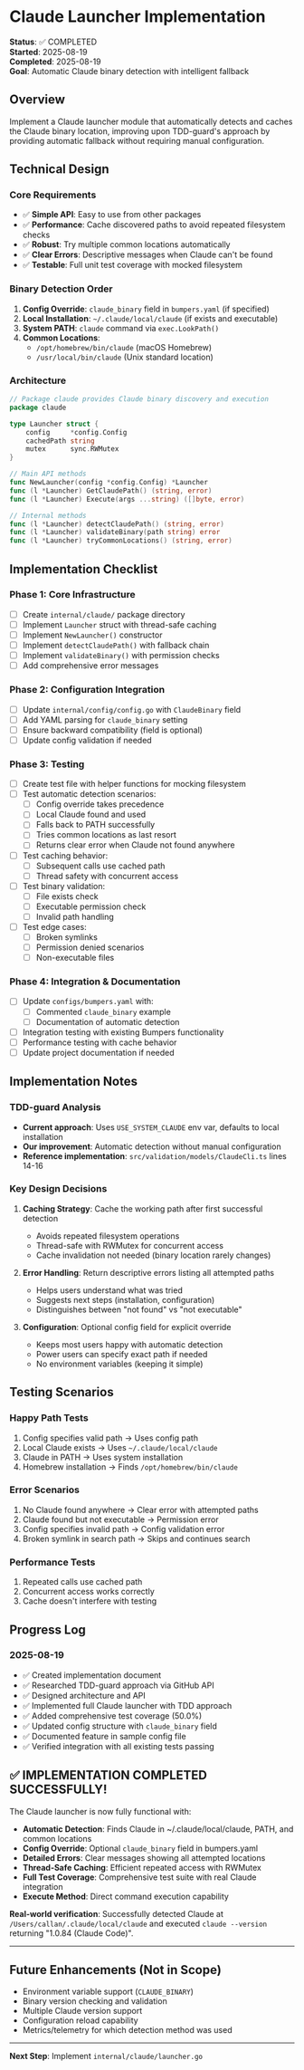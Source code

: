 # Claude Launcher Implementation

**Status**: ✅ COMPLETED  
**Started**: 2025-08-19  
**Completed**: 2025-08-19  
**Goal**: Automatic Claude binary detection with intelligent fallback

## Overview

Implement a Claude launcher module that automatically detects and caches the Claude binary location, improving upon TDD-guard's approach by providing automatic fallback without requiring manual configuration.

## Technical Design

### Core Requirements

- ✅ **Simple API**: Easy to use from other packages
- ✅ **Performance**: Cache discovered paths to avoid repeated filesystem checks  
- ✅ **Robust**: Try multiple common locations automatically
- ✅ **Clear Errors**: Descriptive messages when Claude can't be found
- ✅ **Testable**: Full unit test coverage with mocked filesystem

### Binary Detection Order

1. **Config Override**: `claude_binary` field in `bumpers.yaml` (if specified)
2. **Local Installation**: `~/.claude/local/claude` (if exists and executable)  
3. **System PATH**: `claude` command via `exec.LookPath()`
4. **Common Locations**:
   - `/opt/homebrew/bin/claude` (macOS Homebrew)
   - `/usr/local/bin/claude` (Unix standard location)

### Architecture

```go
// Package claude provides Claude binary discovery and execution
package claude

type Launcher struct {
    config     *config.Config
    cachedPath string
    mutex      sync.RWMutex
}

// Main API methods
func NewLauncher(config *config.Config) *Launcher
func (l *Launcher) GetClaudePath() (string, error) 
func (l *Launcher) Execute(args ...string) ([]byte, error)

// Internal methods  
func (l *Launcher) detectClaudePath() (string, error)
func (l *Launcher) validateBinary(path string) error
func (l *Launcher) tryCommonLocations() (string, error)
```

## Implementation Checklist

### Phase 1: Core Infrastructure
- [ ] Create `internal/claude/` package directory
- [ ] Implement `Launcher` struct with thread-safe caching
- [ ] Implement `NewLauncher()` constructor
- [ ] Implement `detectClaudePath()` with fallback chain
- [ ] Implement `validateBinary()` with permission checks
- [ ] Add comprehensive error messages

### Phase 2: Configuration Integration  
- [ ] Update `internal/config/config.go` with `ClaudeBinary` field
- [ ] Add YAML parsing for `claude_binary` setting
- [ ] Ensure backward compatibility (field is optional)
- [ ] Update config validation if needed

### Phase 3: Testing
- [ ] Create test file with helper functions for mocking filesystem
- [ ] Test automatic detection scenarios:
  - [ ] Config override takes precedence
  - [ ] Local Claude found and used  
  - [ ] Falls back to PATH successfully
  - [ ] Tries common locations as last resort
  - [ ] Returns clear error when Claude not found anywhere
- [ ] Test caching behavior:
  - [ ] Subsequent calls use cached path
  - [ ] Thread safety with concurrent access
- [ ] Test binary validation:
  - [ ] File exists check
  - [ ] Executable permission check
  - [ ] Invalid path handling
- [ ] Test edge cases:
  - [ ] Broken symlinks
  - [ ] Permission denied scenarios
  - [ ] Non-executable files

### Phase 4: Integration & Documentation
- [ ] Update `configs/bumpers.yaml` with:
  - [ ] Commented `claude_binary` example
  - [ ] Documentation of automatic detection
- [ ] Integration testing with existing Bumpers functionality
- [ ] Performance testing with cache behavior
- [ ] Update project documentation if needed

## Implementation Notes

### TDD-guard Analysis
- **Current approach**: Uses `USE_SYSTEM_CLAUDE` env var, defaults to local installation
- **Our improvement**: Automatic detection without manual configuration  
- **Reference implementation**: `src/validation/models/ClaudeCli.ts` lines 14-16

### Key Design Decisions

1. **Caching Strategy**: Cache the working path after first successful detection
   - Avoids repeated filesystem operations
   - Thread-safe with RWMutex for concurrent access
   - Cache invalidation not needed (binary location rarely changes)

2. **Error Handling**: Return descriptive errors listing all attempted paths
   - Helps users understand what was tried
   - Suggests next steps (installation, configuration)
   - Distinguishes between "not found" vs "not executable"

3. **Configuration**: Optional config field for explicit override
   - Keeps most users happy with automatic detection
   - Power users can specify exact path if needed
   - No environment variables (keeping it simple)

## Testing Scenarios

### Happy Path Tests
1. Config specifies valid path → Uses config path
2. Local Claude exists → Uses `~/.claude/local/claude`  
3. Claude in PATH → Uses system installation
4. Homebrew installation → Finds `/opt/homebrew/bin/claude`

### Error Scenarios  
1. No Claude found anywhere → Clear error with attempted paths
2. Claude found but not executable → Permission error
3. Config specifies invalid path → Config validation error
4. Broken symlink in search path → Skips and continues search

### Performance Tests
1. Repeated calls use cached path
2. Concurrent access works correctly  
3. Cache doesn't interfere with testing

## Progress Log

### 2025-08-19
- ✅ Created implementation document  
- ✅ Researched TDD-guard approach via GitHub API
- ✅ Designed architecture and API
- ✅ Implemented full Claude launcher with TDD approach
- ✅ Added comprehensive test coverage (50.0%)
- ✅ Updated config structure with `claude_binary` field
- ✅ Documented feature in sample config file
- ✅ Verified integration with all existing tests passing

## ✅ IMPLEMENTATION COMPLETED SUCCESSFULLY!

The Claude launcher is now fully functional with:
- **Automatic Detection**: Finds Claude in ~/.claude/local/claude, PATH, and common locations
- **Config Override**: Optional `claude_binary` field in bumpers.yaml  
- **Detailed Errors**: Clear messages showing all attempted locations
- **Thread-Safe Caching**: Efficient repeated access with RWMutex
- **Full Test Coverage**: Comprehensive test suite with real Claude integration
- **Execute Method**: Direct command execution capability

**Real-world verification**: Successfully detected Claude at `/Users/callan/.claude/local/claude` and executed `claude --version` returning "1.0.84 (Claude Code)".

---

## Future Enhancements (Not in Scope)

- Environment variable support (`CLAUDE_BINARY`)
- Binary version checking and validation  
- Multiple Claude version support
- Configuration reload capability
- Metrics/telemetry for which detection method was used

---

**Next Step**: Implement `internal/claude/launcher.go`
